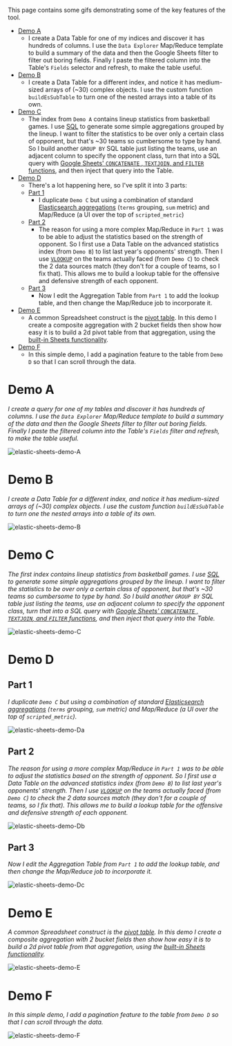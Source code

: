 This page contains some gifs demonstrating some of the key features of the tool.

* [Demo A](Demos.md#demo-a)
   * I create a Data Table for one of my indices  and discover it has hundreds of columns. I use the `Data Explorer`
   Map/Reduce template to build a summary of the data and then the Google Sheets filter to filter out boring fields.
   Finally I paste the filtered column into the Table's `Fields` selector and refresh, to make the table useful.
* [Demo B](Demos.md#demo-b)
   * I create a Data Table for a different index, and notice it has medium-sized arrays of (~30) complex objects.
   I use the custom function `buildEsSubTable` to turn one of the nested arrays into a table of its own.
* [Demo C](Demos.md#demo-c)
   * The index from `Demo A` contains lineup statistics from basketball games. I use [SQL](https://www.elastic.co/products/stack/elasticsearch-sql) to generate some simple
     aggregations grouped by the lineup. I want to filter the statistics to be over only a certain class of opponent,
     but that's ~30 teams so cumbersome to type by hand. So I build another `GROUP BY` SQL table just listing the teams,
     use an adjacent column to specify the opponent class, turn that into a SQL query with [Google Sheets' `CONCATENATE`
     , `TEXTJOIN`, and `FILTER` functions](https://support.google.com/docs/table/25273?hl=en&ref_topic=9054531), and then inject that query into the Table.
* [Demo D](Demos.md#demo-d)
   * There's a lot happening here, so I've split it into 3 parts:
   * [Part 1](Demos.md#part-1)
      * I duplicate `Demo C` but using a combination of standard [Elasticsearch aggregations](https://www.elastic.co/guide/en/elasticsearch/reference/current/search-aggregations.html) (`terms` grouping, `sum` metric)
      and Map/Reduce (a UI over the top of `scripted_metric`)
   * [Part 2](Demos.md#part-2)
      * The reason for using a more complex Map/Reduce in `Part 1` was to be able to adjust the statistics based on
      the strength of opponent. So I first use a Data Table on the advanced statistics index (from `Demo B`) to
      list last year's opponents' strength. Then I use [`VLOOKUP`](https://support.google.com/docs/answer/3093318?hl=en) on the teams actually faced (from `Demo C`) to check
      the 2 data sources match (they don't for a couple of teams, so I fix that). This allows me to build a lookup table
      for the offensive and defensive strength of each opponent.
   * [Part 3](Demos.md#part-3)
      * Now I edit the Aggregation Table from `Part 1` to add the lookup table, and then change the Map/Reduce job to incorporate it.
* [Demo E](Demos.md#demo-e)
   * A common Spreadsheet construct is the [pivot table](https://en.wikipedia.org/wiki/Pivot_table). In this demo I create a composite aggregation with 2 bucket fields then show how easy it is to build a 2d pivot table from that aggregation, using the [built-in Sheets functionality](https://support.google.com/docs/answer/1272900?co=GENIE.Platform%3DDesktop&hl=en&oco=1).
* [Demo F](Demos.md#demo-f)
   * In this simple demo, I add a pagination feature to the table from `Demo D` so that I can scroll through the data.       

# Demo A

_I create a query for one of my tables and discover it has hundreds of columns. I use the `Data Explorer`
Map/Reduce template to build a summary of the data and then the Google Sheets filter to filter out boring fields.
Finally I paste the filtered column into the Table's `Fields` filter and refresh, to make the table useful._

![elastic-sheets-demo-A](https://user-images.githubusercontent.com/17573856/55519962-203ccb80-5648-11e9-9d64-2a573d00544b.gif)

# Demo B

_I create a Data Table for a different index, and notice it has medium-sized arrays of (~30) complex objects.
I use the custom function `buildEsSubTable` to turn one the nested arrays into a table of its own._

![elastic-sheets-demo-B](https://user-images.githubusercontent.com/17573856/55519966-2468e900-5648-11e9-9c86-d80a22ced698.gif)

# Demo C

_The first index contains lineup statistics from basketball games. I use [SQL](https://www.elastic.co/products/stack/elasticsearch-sql) to generate some simple
     aggregations grouped by the lineup. I want to filter the statistics to be over only a certain class of opponent,
     but that's ~30 teams so cumbersome to type by hand. So I build another `GROUP BY` SQL table just listing the teams,
     use an adjacent column to specify the opponent class, turn that into a SQL query with [Google Sheets' `CONCATENATE`
     , `TEXTJOIN`, and `FILTER` functions](https://support.google.com/docs/table/25273?hl=en&ref_topic=9054531), and then inject that query into the Table._

![elastic-sheets-demo-C](https://user-images.githubusercontent.com/17573856/55519972-29c63380-5648-11e9-997f-110075eb31ce.gif)

# Demo D

## Part 1

_I duplicate `Demo C` but using a combination of standard [Elasticsearch aggregations](https://www.elastic.co/guide/en/elasticsearch/reference/current/search-aggregations.html) (`terms` grouping, `sum` metric)
      and Map/Reduce (a UI over the top of `scripted_metric`)._

![elastic-sheets-demo-Da](https://user-images.githubusercontent.com/17573856/55519979-2f237e00-5648-11e9-91df-9210eb8533c3.gif)

## Part 2

_The reason for using a more complex Map/Reduce in `Part 1` was to be able to adjust the statistics based on
      the strength of opponent. So I first use a Data Table on the advanced statistics index (from `Demo B`) to
      list last year's opponents' strength. Then I use [`VLOOKUP`](https://support.google.com/docs/answer/3093318?hl=en) on the teams actually faced (from `Demo C`) to check
      the 2 data sources match (they don't for a couple of teams, so I fix that). This allows me to build a lookup table
      for the offensive and defensive strength of each opponent._

![elastic-sheets-demo-Db](https://user-images.githubusercontent.com/17573856/55519985-33e83200-5648-11e9-89ca-d98275e2fc26.gif)

## Part 3

_Now I edit the Aggregation Table from `Part 1` to add the lookup table, and then change the Map/Reduce job to
        incorporate it._

![elastic-sheets-demo-Dc](https://user-images.githubusercontent.com/17573856/55519990-38ace600-5648-11e9-9185-466d1baf872f.gif)

# Demo E

_A common Spreadsheet construct is the [pivot table](https://en.wikipedia.org/wiki/Pivot_table). In this demo I create a composite aggregation with 2 bucket fields then show how easy it is to build a 2d pivot table from that aggregation, using the [built-in Sheets functionality](https://support.google.com/docs/answer/1272900?co=GENIE.Platform%3DDesktop&hl=en&oco=1)._

![elastic-sheets-demo-E](https://user-images.githubusercontent.com/19776583/56977981-77996300-6b44-11e9-88d9-d876dbd0d85a.gif)

# Demo F

_In this simple demo, I add a pagination feature to the table from `Demo D` so that I can scroll through the data._

![elastic-sheets-demo-F](https://user-images.githubusercontent.com/17573856/55519995-3d719a00-5648-11e9-8410-d6b0e97ae993.gif)
